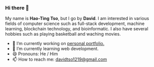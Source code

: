 ### Hi there 👋

<!--
**davidtso1219/davidtso1219** is a ✨ _special_ ✨ repository because its `README.md` (this file) appears on your GitHub profile.

Here are some ideas to get you started:

- 👯 I’m looking to collaborate on ...
- 🤔 I’m looking for help with ...
- 💬 Ask me about ...
- 📫 How to reach me: ...
- ⚡ Fun fact: ...

-->

My name is **Hao-Ting Tso**, but I go by **David**. I am interested in various fields of computer science such as full-stack development, machine learning, blockchain technology, and bioinformatic. I also have several hobbies such as playing basketball and waching movies.

- 🔭 I’m currently working on [personal portfolio.](https://davidtso.com)
- 🌱 I’m currently learning web development.
- 😄 Pronouns: He / Him
- 📫 How to reach me: davidtso1219@gmail.com
